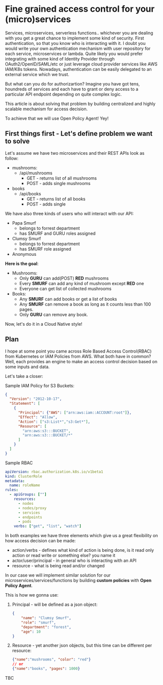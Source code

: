 # Fine grained access control for your (micro)services

Services, microservices, serverless functions.. whichever you are dealing with you get a great chance to implement some kind of security.
First authentication, so that you know who is interacting with it.
I doubt you would write your own authentication mechanism with user repository for each service, microservices or lambda. Quite likely you would prefer integrating with some kind of Identity Provider through OAuth2/OpenID/SAML/etc or just leverage cloud provider services like AWS IAM/K8s tokens.
Nowadays, authentication can be easily delegated to an external service which we trust.

But what can you do for authorizartion?
Imagine you have got tens, houndreds of services and each have to grant or deny access to a particular API endpoint depending on quite complex logic.

This article is about solving that problem by building centralized and highly scalable mechanism for access decision.

To achieve that we will use Open Policy Agent! Yey!

## First things first - Let's define problem we want to solve

Let's assume we have two microservices and their REST APIs look as follow:

- mushrooms:
  - /api/mushrooms
    - GET - returns list of all mushrooms
    - POST - adds single mushrooms
- books
  - /api/books
    - GET - returns list of all books
    - POST - adds single

We have also three kinds of users who will interact with our API:

- Papa Smurf
  - belongs to forrest department
  - has SMURF and GURU roles assigned
- Clumsy Smurf
  - belongs to forrest department
  - has SMURF role assigned
- Anonymous

**Here is the goal**:

- Mushrooms:
  - Only **GURU** can add(POST) **RED** mushrooms
  - Every **SMURF** can add any kind of mushroom except **RED** one
  - Everyone can get list of collected mushrooms
- Books:
  - Any **SMURF** can add books or get a list of books
  - Any **SMURF** can remove a book as long as it counts less than 100 pages.
  - Only **GURU** can remove any book.

Now, let's do it in a Cloud Native style!

## Plan

I hope at some point you came across Role Based Access Control(RBAC) from Kubernetes or IAM Policies from AWS. What both have in common? Well, each provides an engine to make an access control decision based on some inputs and data.

Let's take a closer:

Sample IAM Policy for S3 Buckets:

```json
{
  "Version": "2012-10-17",
  "Statement": [
    {
      "Principal": {"AWS": ["arn:aws:iam::ACCOUNT:root"]},
      "Effect": "Allow",
      "Action": ["s3:List*","s3:Get*"],
      "Resource": [
        "arn:aws:s3:::BUCKET",
        "arn:aws:s3:::BUCKET/*"
      ]
    }
  ]
}
```

Sample RBAC

```yaml
apiVersion: rbac.authorization.k8s.io/v1beta1
kind: ClusterRole
metadata:
  name: roleName
rules:
  - apiGroups: [""]
    resources:
      - nodes
      - nodes/proxy
      - services
      - endpoints
      - pods
    verbs: ["get", "list", "watch"]
```

In both examples we have three elements which give us a great flexibility on how access decision can be made:

- action/verbs - defines what kind of action is being done, is it read only action or read write or something else? you name it
- actor/user/principal - in general who is interacting with an API
- resource - what is being read and/or changed

In our case we will implement similar solution for our microservices/services/functions by building **custom policies** with **Open Policy Agent**.

This is how we gonna use:

1. Principal - will be defined as a json object:

    ```json
    {
        "name": "Clumsy Smurf",
        "role": "smurf",
        "department": "forest",
        "age": 10
    }
    ```

2. Resource - yet another json objects, but this time can be different per resource:

    ```json
    {"name":"mushrooms", "color": "red"}
    // or
    {"name":"books", "pages": 1000}
    ```

TBC